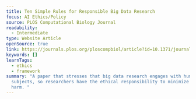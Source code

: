 ```yaml
---
title: Ten Simple Rules for Responsible Big Data Research
focus: AI Ethics/Policy
source: PLOS Computational Biology Journal
readability:
  - Intermediate
type: Website Article
openSource: true
link: https://journals.plos.org/ploscompbiol/article?id=10.1371/journal.pcbi.1005399
keywords: []
learnTags:
  - ethics
  - framework
summary: "A paper that stresses that big data research engages with human
  subjects, so researchers have the ethical responsibility to minimize potential
  harm. "
---
```


